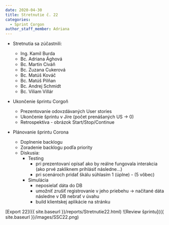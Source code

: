 ```yaml
---
date: 2020-04-30
title: Stretnutie č. 22
categories:
  - Sprint Corgon
author_staff_member: Adriana
---
```

- Stretnutia sa zúčastnili:
    - Ing. Kamil Burda
    - Bc. Adriana Ághová
    - Bc. Martin Civáň
    - Bc. Zuzana Cukerová
    - Bc. Matúš Kováč
    - Bc. Matúš Pilňan
    - Bc. Andrej Schmidt
    - Bc. Viliam Villár
    
- Ukončenie šprintu Corgoň
    - Prezentovanie odovzdávaných User stories
    - Ukončenie šprintu v Jire (počet prenášaných US -> 0)
    - Retrospektíva - obrázok Start/Stop/Continue

- Plánovanie šprintu Corona
    - Doplnenie backlogu
    - Zoradenie backlogu podľa priority
    - Diskusia:
        - Testing 
            - pri prezentovaní opísať ako by reálne fungovala interakcia (ako prvé zakliknem prihlásiť následne...)
            - pri scenároch pridať škálu súhlasím 1 (úplne) - (5 vôbec)
        - Simulácia
            - neposielať dáta do DB
            - umožniť zrušiť registrovanie v jeho priebehu -> načítané dáta následne v DB nebrať v úvahu
            - build klientskej aplikácie na stránku 

[Export 22]({{ site.baseurl }}/reports/Stretnutie22.html)
![Review šprintu]({{ site.baseurl }}/images/SSC22.png)